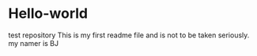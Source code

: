 # Hello-world
test repository
This is my first readme file and is not to be taken seriously.
my namer is BJ
